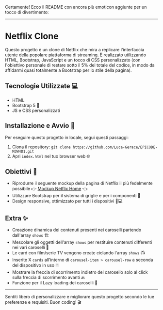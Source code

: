 Certamente! Ecco il README con ancora più emoticon aggiunte per un tocco di divertimento:

---

# Netflix Clone
Questo progetto è un clone di Netflix che mira a replicare l'interfaccia utente della popolare piattaforma di streaming. È realizzato utilizzando HTML, Bootstrap, JavaScript e un tocco di CSS personalizzato
(con l'obiettivo personale di restare sotto il 5% del totale del codice, in modo da affidarmi quasi totalmente a Bootstrap per lo stile della pagina).

## Tecnologie Utilizzate 💻
- HTML
- Bootstrap 5 🎨
- JS e CSS personalizzati

## Installazione e Avvio 🚀
Per eseguire questo progetto in locale, segui questi passaggi:
1. Clona il repository: `git clone https://github.com/Luca-Gerace/EPICODE-M3W4D1.git`
2. Apri `index.html` nel tuo browser web 🌐

## Obiettivi 🎯
- Riprodurre il seguente mockup della pagina di Netflix il più fedelmente possibile
    👉 [Mockup Netflix Home](https://github.com/Luca-Gerace/EPICODE-M3W4D1/blob/main/assets/mockup-netflix-home.png) 👈
- Utilizzare Bootstrap per il sistema di griglie e per i componenti 📐
- Design responsive, ottimizzato per tutti i dispositivi 📱💻

## Extra ✨
- Creazione dinamica dei contenuti presenti nei caroselli partendo dall'array `shows` 🏗️
- Mescolare gli oggetti dell'array `shows` per restituire contenuti differenti nei vari caroselli 🎲
- Le card con film/serie TV vengono create ciclando l'array `shows` 📺
- Inserite X `cards` all'interno di `carousel-item > carousel-row` a seconda del dispositivo in uso 🃏
- Mostrare la freccia di scorrimento indietro del carosello solo al click sulla freccia di scorrimento avanti 🔙
- Funzione per il Lazy loading dei caroselli 🔄

---

Sentiti libero di personalizzare e migliorare questo progetto secondo le tue preferenze e requisiti. Buon coding! 🎬